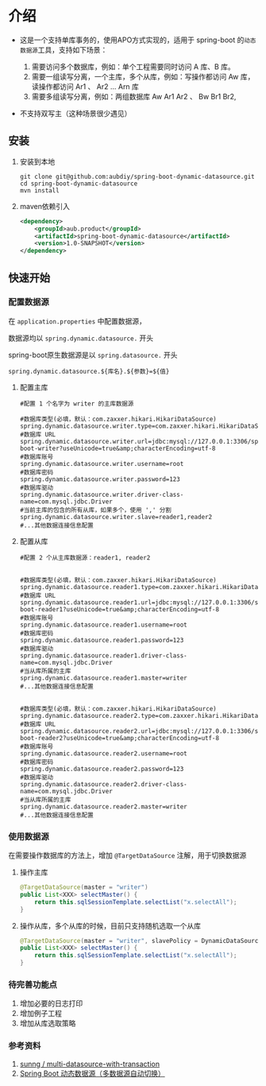 # 介绍
* 这是一个支持单库事务的，使用APO方式实现的，适用于 spring-boot 的`动态数据源`工具，支持如下场景：

	1. 需要访问多个数据库，例如：单个工程需要同时访问 A 库、B 库。
	2. 需要一组读写分离，一个主库，多个从库，例如：写操作都访问 Aw 库，读操作都访问 Ar1 、 Ar2 ... Arn 库
	3. 需要多组读写分离，例如：两组数据库 Aw Ar1 Ar2 、 Bw Br1 Br2,  

* 不支持双写主（这种场景很少遇见）

## 安装
1. 安装到本地

	```shell
	git clone git@github.com:aubdiy/spring-boot-dynamic-datasource.git
	cd spring-boot-dynamic-datasource
	mvn install
	```

2. maven依赖引入

	```xml
 	<dependency>
		<groupId>aub.product</groupId>
		<artifactId>spring-boot-dynamic-datasource</artifactId>
		<version>1.0-SNAPSHOT</version>
	</dependency>
	```	

## 快速开始
### 配置数据源

在 `application.properties` 中配置数据源，

数据源均以 `spring.dynamic.datasource.` 开头
	
spring-boot原生数据源是以 `spring.datasource.`  开头

```
spring.dynamic.datasource.${库名}.${参数}=${值}
```

1. 配置主库

	```propertis
	#配置 1 个名字为 writer 的主库数据源
	
	#数据库类型(必填，默认：com.zaxxer.hikari.HikariDataSource)
	spring.dynamic.datasource.writer.type=com.zaxxer.hikari.HikariDataSource
	#数据库 URL
	spring.dynamic.datasource.writer.url=jdbc:mysql://127.0.0.1:3306/spring-boot-writer?useUnicode=true&amp;characterEncoding=utf-8
	#数据库账号
	spring.dynamic.datasource.writer.username=root
	#数据库密码
	spring.dynamic.datasource.writer.password=123
	#数据库驱动
	spring.dynamic.datasource.writer.driver-class-name=com.mysql.jdbc.Driver
	#当前主库的包含的所有从库，如果多个，使用 ',' 分割
	spring.dynamic.datasource.writer.slave=reader1,reader2
	#...其他数据连接信息配置
	```

2. 配置从库

	```propertis
	#配置 2 个从主库数据源：reader1, reader2
	

	#数据库类型(必填，默认：com.zaxxer.hikari.HikariDataSource)
	spring.dynamic.datasource.reader1.type=com.zaxxer.hikari.HikariDataSource
	#数据库 URL
	spring.dynamic.datasource.reader1.url=jdbc:mysql://127.0.0.1:3306/spring-boot-reader1?useUnicode=true&amp;characterEncoding=utf-8
	#数据库账号
	spring.dynamic.datasource.reader1.username=root
	#数据库密码
	spring.dynamic.datasource.reader1.password=123
	#数据库驱动
	spring.dynamic.datasource.reader1.driver-class-name=com.mysql.jdbc.Driver
	#当从库所属的主库
	spring.dynamic.datasource.reader1.master=writer
	#...其他数据连接信息配置
	
	
	#数据库类型(必填，默认：com.zaxxer.hikari.HikariDataSource)
	spring.dynamic.datasource.reader2.type=com.zaxxer.hikari.HikariDataSource
	#数据库 URL
	spring.dynamic.datasource.reader2.url=jdbc:mysql://127.0.0.1:3306/spring-boot-reader2?useUnicode=true&amp;characterEncoding=utf-8
	#数据库账号
	spring.dynamic.datasource.reader2.username=root
	#数据库密码
	spring.dynamic.datasource.reader2.password=123
	#数据库驱动
	spring.dynamic.datasource.reader2.driver-class-name=com.mysql.jdbc.Driver
	#当从库所属的主库
	spring.dynamic.datasource.reader2.master=writer
	#...其他数据连接信息配置
	```
	

### 使用数据源
在需要操作数据库的方法上，增加 `@TargetDataSource` 注解，用于切换数据源 

1. 操作主库

	```java
	@TargetDataSource(master = "writer")
    public List<XXX> selectMaster() {
        return this.sqlSessionTemplate.selectList("x.selectAll");
    }
	
	```
	
2. 操作从库，多个从库的时候，目前只支持随机选取一个从库

	```java
	@TargetDataSource(master = "writer", slavePolicy = DynamicDataSourcePolicy.RANDOM)
    public List<XXX> selectMaster() {
        return this.sqlSessionTemplate.selectList("x.selectAll");
    }
	
	```

### 待完善功能点
1. 增加必要的日志打印
2. 增加例子工程
3. 增加从库选取策略

### 参考资料
1. [sunng / multi-datasource-with-transaction](https://github.com/sunng/multi-datasource-with-transaction)
2. [Spring Boot 动态数据源（多数据源自动切换）](http://blog.csdn.net/catoop/article/details/50575038)